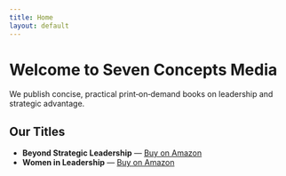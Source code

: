 ```yaml
---
title: Home
layout: default
---
```


# Welcome to Seven Concepts Media

We publish concise, practical print‑on‑demand books on leadership and strategic advantage.

## Our Titles

- **Beyond Strategic Leadership** — [Buy on Amazon](https://…)
- **Women in Leadership** — [Buy on Amazon](https://…)

